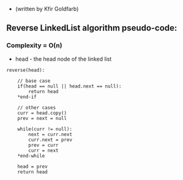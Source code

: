 * (written by Kfir Goldfarb)
## Reverse LinkedList algorithm pseudo-code:
### Complexity = O(n)

* head - the head node of the linked list

```
reverse(head):

    // base case
    if(head == null || head.next == null):
        return head
    *end-if

    // other cases
    curr = head.copy()
    prev = next = null

    while(curr != null):
        next = curr.next
        curr.next = prev
        prev = curr
        curr = next
    *end-while
    
    head = prev
    return head
```
